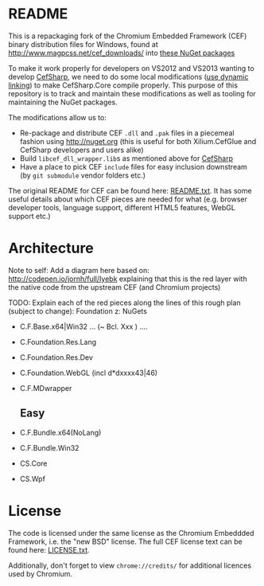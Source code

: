 # README

This is a repackaging fork of the Chromium Embedded Framework (CEF) binary distribution files for Windows, found at http://www.magpcss.net/cef_downloads/ into [these NuGet packages](https://www.nuget.org/packages?q=Id%3A%22cef.redist%22%2C%22cef.sdk%22)

To make it work properly for developers on VS2012 and VS2013 wanting to develop [CefSharp](http://github.com/cefsharp/CefSharp), we need to do some local modifications ([use dynamic linking](https://bitbucket.org/chromiumembedded/cef/wiki/LinkingDifferentRunTimeLibraries)) to make CefSharp.Core compile properly. This purpose of this repository is to track and maintain these modifications as well as tooling for maintaining the NuGet packages.

The modifications allow us to:

- Re-package and distribute CEF `.dll` and `.pak` files in a piecemeal fashion using http://nuget.org (this is useful for both Xilium.CefGlue and CefSharp developers and users alike)
- Build `libcef_dll_wrapper.lib`s as mentioned above for [CefSharp](http://github.com/cefsharp/CefSharp)
- Have a place to pick CEF `include` files for easy inclusion downstream (by `git submodule` vendor folders etc.)

The original README for CEF can be found here: [README.txt](README.txt). It has some useful details about which CEF pieces are needed for what (e.g. browser developer tools, language support, different HTML5 features, WebGL support etc.)

# Architecture

Note to self: Add a diagram here based on: http://codepen.io/jornh/full/Iyebk explaining that this is the red layer with the native code from the upstream CEF (and Chromium projects)

TODO: Explain each of the red pieces along the lines of this rough plan (subject to change):
Foundation z: NuGets

- C.F.Base.x64|Win32 ... (~ Bcl. Xxx ) .... 
- C.Foundation.Res.Lang
- C.Foundation.Res.Dev

- C.Foundation.WebGL (incl d*dxxxx43|46)
- C.F.MDwrapper

  ## Easy

- C.F.Bundle.x64(NoLang)
- C.F.Bundle.Win32

- CS.Core
- CS.Wpf


# License

The code is licensed under the same license as the Chromium Embeddded Framework, i.e. the "new BSD" license. The full CEF license text can be found here: [LICENSE.txt](LICENSE.txt).

Additionally, don't forget to view `chrome://credits/` for additional licences used by Chromium.
